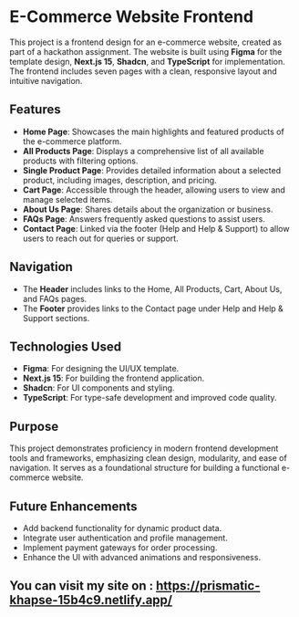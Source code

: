 # E-Commerce Website Frontend

This project is a frontend design for an e-commerce website, created as part of a hackathon assignment. The website is built using **Figma** for the template design, **Next.js 15**, **Shadcn**, and **TypeScript** for implementation. The frontend includes seven pages with a clean, responsive layout and intuitive navigation.

## Features

- **Home Page**: Showcases the main highlights and featured products of the e-commerce platform.
- **All Products Page**: Displays a comprehensive list of all available products with filtering options.
- **Single Product Page**: Provides detailed information about a selected product, including images, description, and pricing.
- **Cart Page**: Accessible through the header, allowing users to view and manage selected items.
- **About Us Page**: Shares details about the organization or business.
- **FAQs Page**: Answers frequently asked questions to assist users.
- **Contact Page**: Linked via the footer (Help and Help & Support) to allow users to reach out for queries or support.

## Navigation

- The **Header** includes links to the Home, All Products, Cart, About Us, and FAQs pages.
- The **Footer** provides links to the Contact page under Help and Help & Support sections.

## Technologies Used

- **Figma**: For designing the UI/UX template.
- **Next.js 15**: For building the frontend application.
- **Shadcn**: For UI components and styling.
- **TypeScript**: For type-safe development and improved code quality.

## Purpose

This project demonstrates proficiency in modern frontend development tools and frameworks, emphasizing clean design, modularity, and ease of navigation. It serves as a foundational structure for building a functional e-commerce website.

## Future Enhancements

- Add backend functionality for dynamic product data.
- Integrate user authentication and profile management.
- Implement payment gateways for order processing.
- Enhance the UI with advanced animations and responsiveness.

## You can visit my site on : **https://prismatic-khapse-15b4c9.netlify.app/**
